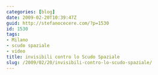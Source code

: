```yaml
---
categories: [blog]
date: 2009-02-20T10:39:47Z
guid: http://stefanocecere.com/?p=1530
id: 1530
tags:
- Milano
- scudo spaziale
- video
title: invisibili contro lo Scudo Spaziale
slug: /2009/02/20/invisibili-contro-lo-scudo-spaziale/
---
```


